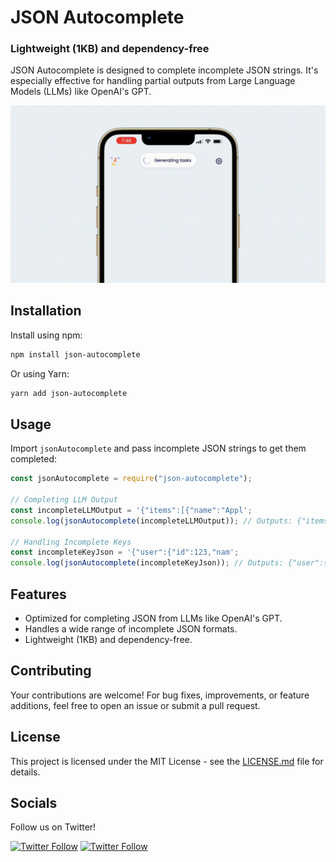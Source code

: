 # JSON Autocomplete

### Lightweight (1KB) and dependency-free

JSON Autocomplete is designed to complete incomplete JSON strings. It's especially effective for handling partial outputs from Large Language Models (LLMs) like OpenAI's GPT.

![Streaming example](imgs/example.gif)

## Installation

Install using npm:

```bash
npm install json-autocomplete
```

Or using Yarn:

```bash
yarn add json-autocomplete
```

## Usage

Import `jsonAutocomplete` and pass incomplete JSON strings to get them completed:

```javascript
const jsonAutocomplete = require("json-autocomplete");

// Completing LLM Output
const incompleteLLMOutput = '{"items":[{"name":"Appl';
console.log(jsonAutocomplete(incompleteLLMOutput)); // Outputs: {"items":[{"name":"Appl"}]}

// Handling Incomplete Keys
const incompleteKeyJson = '{"user":{"id":123,"nam';
console.log(jsonAutocomplete(incompleteKeyJson)); // Outputs: {"user":{"id":123}}
```

## Features

- Optimized for completing JSON from LLMs like OpenAI's GPT.
- Handles a wide range of incomplete JSON formats.
- Lightweight (1KB) and dependency-free.

## Contributing

Your contributions are welcome! For bug fixes, improvements, or feature additions, feel free to open an issue or submit a pull request.

## License

This project is licensed under the MIT License - see the [LICENSE.md](LICENSE.md) file for details.

## Socials

Follow us on Twitter!

[![Twitter Follow](https://img.shields.io/twitter/follow/JoelTankard?style=social)](https://twitter.com/JoelTankard)
[![Twitter Follow](https://img.shields.io/twitter/follow/hamzehloui_m?style=social)](https://twitter.com/hamzehloui_m)
